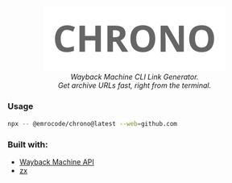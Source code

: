 <div align="center">

![Chrono](./public/chrono.svg)
\
_Wayback Machine CLI Link Generator.\
Get archive URLs fast, right from the terminal._
</div>

### Usage
```bash
npx -- @emrocode/chrono@latest --web=github.com
```

### Built with:
- [Wayback Machine API]
- [zx]

[zx]: https://google.github.io/zx
[Wayback Machine API]: https://archive.org/help/wayback_api.php
